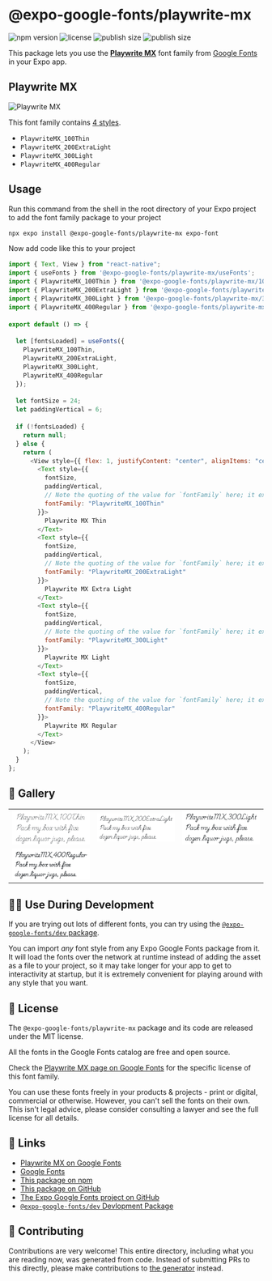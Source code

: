 # @expo-google-fonts/playwrite-mx

![npm version](https://flat.badgen.net/npm/v/@expo-google-fonts/playwrite-mx)
![license](https://flat.badgen.net/github/license/expo/google-fonts)
![publish size](https://flat.badgen.net/packagephobia/install/@expo-google-fonts/playwrite-mx)
![publish size](https://flat.badgen.net/packagephobia/publish/@expo-google-fonts/playwrite-mx)

This package lets you use the [**Playwrite MX**](https://fonts.google.com/specimen/Playwrite+MX) font family from [Google Fonts](https://fonts.google.com/) in your Expo app.

## Playwrite MX

![Playwrite MX](./font-family.png)

This font family contains [4 styles](#-gallery).

- `PlaywriteMX_100Thin`
- `PlaywriteMX_200ExtraLight`
- `PlaywriteMX_300Light`
- `PlaywriteMX_400Regular`

## Usage

Run this command from the shell in the root directory of your Expo project to add the font family package to your project

```sh
npx expo install @expo-google-fonts/playwrite-mx expo-font
```

Now add code like this to your project

```js
import { Text, View } from "react-native";
import { useFonts } from '@expo-google-fonts/playwrite-mx/useFonts';
import { PlaywriteMX_100Thin } from '@expo-google-fonts/playwrite-mx/100Thin';
import { PlaywriteMX_200ExtraLight } from '@expo-google-fonts/playwrite-mx/200ExtraLight';
import { PlaywriteMX_300Light } from '@expo-google-fonts/playwrite-mx/300Light';
import { PlaywriteMX_400Regular } from '@expo-google-fonts/playwrite-mx/400Regular';

export default () => {

  let [fontsLoaded] = useFonts({
    PlaywriteMX_100Thin, 
    PlaywriteMX_200ExtraLight, 
    PlaywriteMX_300Light, 
    PlaywriteMX_400Regular
  });

  let fontSize = 24;
  let paddingVertical = 6;

  if (!fontsLoaded) {
    return null;
  } else {
    return (
      <View style={{ flex: 1, justifyContent: "center", alignItems: "center" }}>
        <Text style={{
          fontSize,
          paddingVertical,
          // Note the quoting of the value for `fontFamily` here; it expects a string!
          fontFamily: "PlaywriteMX_100Thin"
        }}>
          Playwrite MX Thin
        </Text>
        <Text style={{
          fontSize,
          paddingVertical,
          // Note the quoting of the value for `fontFamily` here; it expects a string!
          fontFamily: "PlaywriteMX_200ExtraLight"
        }}>
          Playwrite MX Extra Light
        </Text>
        <Text style={{
          fontSize,
          paddingVertical,
          // Note the quoting of the value for `fontFamily` here; it expects a string!
          fontFamily: "PlaywriteMX_300Light"
        }}>
          Playwrite MX Light
        </Text>
        <Text style={{
          fontSize,
          paddingVertical,
          // Note the quoting of the value for `fontFamily` here; it expects a string!
          fontFamily: "PlaywriteMX_400Regular"
        }}>
          Playwrite MX Regular
        </Text>
      </View>
    );
  }
};
```

## 🔡 Gallery


||||
|-|-|-|
|![PlaywriteMX_100Thin](./100Thin/PlaywriteMX_100Thin.ttf.png)|![PlaywriteMX_200ExtraLight](./200ExtraLight/PlaywriteMX_200ExtraLight.ttf.png)|![PlaywriteMX_300Light](./300Light/PlaywriteMX_300Light.ttf.png)||
|![PlaywriteMX_400Regular](./400Regular/PlaywriteMX_400Regular.ttf.png)||||


## 👩‍💻 Use During Development

If you are trying out lots of different fonts, you can try using the [`@expo-google-fonts/dev` package](https://github.com/expo/google-fonts/tree/master/font-packages/dev#readme).

You can import _any_ font style from any Expo Google Fonts package from it. It will load the fonts over the network at runtime instead of adding the asset as a file to your project, so it may take longer for your app to get to interactivity at startup, but it is extremely convenient for playing around with any style that you want.


## 📖 License

The `@expo-google-fonts/playwrite-mx` package and its code are released under the MIT license.

All the fonts in the Google Fonts catalog are free and open source.

Check the [Playwrite MX page on Google Fonts](https://fonts.google.com/specimen/Playwrite+MX) for the specific license of this font family.

You can use these fonts freely in your products & projects - print or digital, commercial or otherwise. However, you can't sell the fonts on their own. This isn't legal advice, please consider consulting a lawyer and see the full license for all details.

## 🔗 Links

- [Playwrite MX on Google Fonts](https://fonts.google.com/specimen/Playwrite+MX)
- [Google Fonts](https://fonts.google.com/)
- [This package on npm](https://www.npmjs.com/package/@expo-google-fonts/playwrite-mx)
- [This package on GitHub](https://github.com/expo/google-fonts/tree/master/font-packages/playwrite-mx)
- [The Expo Google Fonts project on GitHub](https://github.com/expo/google-fonts)
- [`@expo-google-fonts/dev` Devlopment Package](https://github.com/expo/google-fonts/tree/master/font-packages/dev)

## 🤝 Contributing

Contributions are very welcome! This entire directory, including what you are reading now, was generated from code. Instead of submitting PRs to this directly, please make contributions to [the generator](https://github.com/expo/google-fonts/tree/master/packages/generator) instead.
